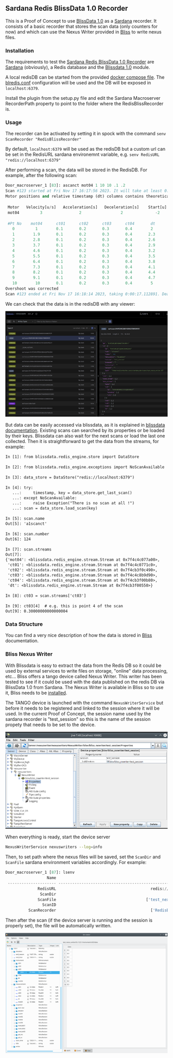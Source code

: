 ## Sardana Redis BlissData 1.0 Recorder

This is a Proof of Concept to use [BlissData 1.0](https://bliss.gitlab-pages.esrf.fr/bliss/master/blissdata/intro.html) as a [Sardana](https://gitlab.com/sardana-org/sardana) recorder. It consists of a basic recorder that stores the scan data (only counters for now) and which can use the Nexus Writer provided in [Bliss](https://bliss.gitlab-pages.esrf.fr/bliss/master/) to write nexus files.

### Installation
The requirements to test the [Sardana Redis BlissData 1.0 Recorder](./sardana_redis-10/recorder/redis_bliss_recorder.py) are [Sardana](https://gitlab.com/sardana-org/sardana) (obviously), a Redis database and the [Blissdata 1.0](https://gitlab.esrf.fr/bliss/bliss/-/tree/blissdata-1.0.0rc0/blissdata) module.

A local redisDB can be started from the provided [docker compose file](./docker-compose.yaml). The [blredis.conf](./blredis.conf) configuration will be used and the DB will be exposed in `localhost:6379`.

Install the plugin from the setup.py file and edit the Sardana Macroserver RecorderPath property to point to the folder where the RedisBlissRecorder is.

### Usage
The recorder can be activated by setting it in spock with the command `senv ScanRecorder "RedisBlissRecorder"`

By default, `localhost:6379` will be used as the redisDB but a custom url can be set in the RedisURL sardana environemnt variable, e.g. `senv RedisURL "redis://localhost:6379"`

After performing a scan, the data will be stored in the RedisDB. For example, after the following scan:

```python
Door_macroserver_1 [83]: ascanct mot04 1 10 10 .1 .2
Scan #123 started at Fri Nov 17 16:17:56 2023. It will take at least 0:00:00
Motor positions and relative timestamp (dt) columns contains theoretical values

 Motor   Velocity[u/s]   Acceleration[s]   Deceleration[s]    Start[u]   End[u] 
 mot04         3                2                 2              -2       13.9  

 #Pt No    mot04      ct01      ct02      ct03      ct04       dt   
   0         1        0.1       0.2       0.3       0.4        2    
   1        1.9       0.1       0.2       0.3       0.4       2.3   
   2        2.8       0.1       0.2       0.3       0.4       2.6   
   3        3.7       0.1       0.2       0.3       0.4       2.9   
   4        4.6       0.1       0.2       0.3       0.4       3.2   
   5        5.5       0.1       0.2       0.3       0.4       3.5   
   6        6.4       0.1       0.2       0.3       0.4       3.8   
   7        7.3       0.1       0.2       0.3       0.4       4.1   
   8        8.2       0.1       0.2       0.3       0.4       4.4   
   9        9.1       0.1       0.2       0.3       0.4       4.7   
   10        10       0.1       0.2       0.3       0.4        5    
Overshoot was corrected
Scan #123 ended at Fri Nov 17 16:18:14 2023, taking 0:00:17.112891. Dead time 98.8% (setup time 1.2%, motion dead time 98.8%)
```

We can check that the data is in the redisDB with any viewer:

![](./docs/redis_screenshot.png)

But data can be easily accessed via blissdata, as it is explained in [blissdata documentation](https://bliss.gitlab-pages.esrf.fr/bliss/master/blissdata/getting_started.html). Existing scans can searched by its properties or be loaded by their keys. Blissdata can also wait for the next scans or load the last one collected. Then it is straightforward to get the data from the streams, for example:

```
In [1]: from blissdata.redis_engine.store import DataStore

In [2]: from blissdata.redis_engine.exceptions import NoScanAvailable

In [3]: data_store = DataStore("redis://localhost:6379")

In [4]: try:
   ...:     timestamp, key = data_store.get_last_scan()
   ...: except NoScanAvailable:
   ...:     raise Exception("There is no scan at all !")
   ...: scan = data_store.load_scan(key)

In [5]: scan.name
Out[5]: 'a1scanct'

In [6]: scan.number
Out[6]: 124

In [7]: scan.streams
Out[7]: 
{'mot04': <blissdata.redis_engine.stream.Stream at 0x7f4c4c077a00>,
 'ct01': <blissdata.redis_engine.stream.Stream at 0x7f4c4c0771c0>,
 'ct02': <blissdata.redis_engine.stream.Stream at 0x7f4cb3f0c490>,
 'ct03': <blissdata.redis_engine.stream.Stream at 0x7f4c4c8b9d90>,
 'ct04': <blissdata.redis_engine.stream.Stream at 0x7f4cb3f00b80>,
 'dt': <blissdata.redis_engine.stream.Stream at 0x7f4cb3f00550>}

In [8]: ct03 = scan.streams['ct03']

In [9]: ct03[4]  # e.g. this is point 4 of the scan
Out[9]: 0.30000000000000004
```

### Data Structure

You can find a very nice description of how the data is stored in [Bliss](https://bliss.gitlab-pages.esrf.fr/bliss/master/) documentation.


### Bliss Nexus Writer

With Blissdata is easy to extract the data from the Redis DB so it could be used by external services to write files on storage, "online" data processing, etc... Bliss offers a tango device called Nexus Writer. This writer has been tested to see if it could be used with the data published on the redis DB via BlissData 1.0 from Sardana. The Nexus Writer is available in Bliss so to use it, Bliss needs to be [installed](https://bliss.gitlab-pages.esrf.fr/bliss/master/installation.html).

The TANGO device is launched with the command `NexusWriterService` but before it needs to be registered and linked to the session where it will be used. In the current Proof of Concept, the session name used by the sardana recorder is "test_session" so this is the name of the session propety that needs to be set to the device.

![](./docs/writer_tango_device.png)

When everything is ready, start the device server 

```bash
NexusWriterService nexuswriters --log=info
```
Then, to set path where the nexus files will be saved, set the `ScanDir` and `ScanFile` sardana environment variables accordingly. For example:

```python
Door_macroserver_1 [87]: lsenv
                  Name                                                          Value   Type
 --------------------- -------------------------------------------------------------- ------
              RedisURL                                         redis://localhost:6379    str
               ScanDir                                                           /tmp    str
              ScanFile                                       ['test_nexus_writer.h5']   list
                ScanID                                                            123    int
          ScanRecorder                                         ['RedisBlissRecorder']   list
```

Then after the scan (if the device server is running and the session is properly set), the file will be automatically written.

![](./docs/nexus_file_silx.png)

